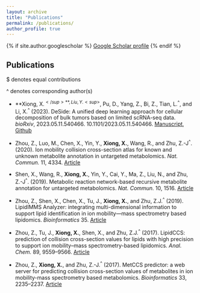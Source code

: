 ```yaml
---
layout: archive
title: "Publications"
permalink: /publications/
author_profile: true
---
```


{% if site.author.googlescholar %}
  <u><a href="{{site.author.googlescholar}}">Google Scholar profile</a></u>
{% endif %}

## Publications
$ denotes equal contributions

^ denotes corresponding author(s)

- **Xiong, X.<sup>$</sup>**, Liu, Y.<sup>$</sup>, Pu, D., Yang, Z., Bi, Z., Tian, L.<sup>^</sup>, and Li, X.<sup>^</sup> (2023). DeSide: A unified deep learning approach for cellular decomposition of bulk tumors based on limited scRNA-seq data. _bioRxiv_, 2023.05.11.540466. 10.1101/2023.05.11.540466. [Manuscript](https://doi.org/10.1101/2023.05.11.540466), [Github](https://github.com/OnlyBelter/DeSide)

- Zhou, Z., Luo, M., Chen, X., Yin, Y., **Xiong, X.**, Wang, R., and Zhu, Z.-J<sup>^</sup>. (2020). Ion mobility collision cross-section atlas for known and unknown metabolite annotation in untargeted metabolomics. _Nat. Commun._ 11, 4334. [Article](https://doi.org/10.1038/s41467-020-18171-8)

- Shen, X., Wang, R., **Xiong, X.**, Yin, Y., Cai, Y., Ma, Z., Liu, N., and Zhu, Z.-J<sup>^</sup>. (2019). Metabolic reaction network-based recursive metabolite annotation for untargeted metabolomics. _Nat. Commun._ 10, 1516. [Article](https://doi.org/10.1038/s41467-019-09550-x)

- Zhou, Z., Shen, X., Chen, X., Tu, J., **Xiong, X.**, and Zhu, Z.J.<sup>^</sup> (2019). LipidIMMS Analyzer: integrating multi-dimensional information to support lipid identification in ion mobility—mass spectrometry based lipidomics. _Bioinformatics_ 35. [Article](https://academic.oup.com/bioinformatics/article/35/4/698/5057157)

- Zhou, Z., Tu, J., **Xiong, X.**, Shen, X., and Zhu, Z.J.<sup>^</sup> (2017). LipidCCS: prediction of collision cross-section values for lipids with high precision to support ion mobility–mass spectrometry-based lipidomics. _Anal. Chem._ 89, 9559–9566. [Article](https://doi.org/10.1021/acs.analchem.7b02625)

- Zhou, Z., **Xiong, X.**, and Zhu, Z.-J.<sup>^</sup> (2017). MetCCS predictor: a web server for predicting collision cross-section values of metabolites in ion mobility-mass spectrometry based metabolomics. _Bioinformatics_ 33, 2235–2237. [Article](https://doi.org/10.1093/bioinformatics/btx140)

